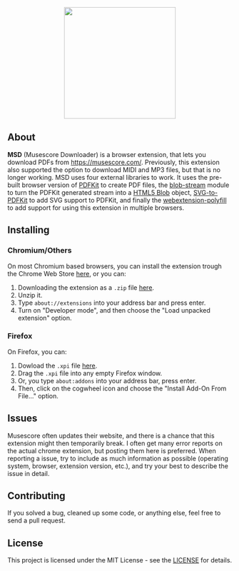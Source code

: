 <p align="center">
    <image src="./icons/icon.svg" width="250px"/>
</p>

## About
**MSD** (Musescore Downloader) is a browser extension, that lets you download PDFs from https://musescore.com/. Previously, this extension also supported the option to download MIDI and MP3 files, but that is no longer working. MSD uses four external libraries to work. It uses the pre-built browser version of [PDFKit](https://github.com/foliojs/pdfkit) to create PDF files, the [blob-stream](https://github.com/devongovett/blob-stream) module to turn the PDFKit generated stream into a [HTML5 Blob](https://developer.mozilla.org/en-US/docs/Web/API/Blob) object, [SVG-to-PDFKit](https://github.com/alafr/SVG-to-PDFKit) to add SVG support to PDFKit, and finally the [webextension-polyfill](https://github.com/mozilla/webextension-polyfill) to add support for using this extension in multiple browsers.

## Installing
### Chromium/Others
On most Chromium based browsers, you can install the extension trough the Chrome Web Store [here](https://chrome.google.com/webstore/detail/musescore-downloader/bglnniclnbhchenijehpcihdobcmedol), or you can:
1. Downloading the extension as a `.zip` file [here](https://github.com/jonassterud/msd/releases/latest).
2. Unzip it.
3. Type `about://extensions` into your address bar and press enter.
4. Turn on "Developer mode", and then choose the "Load unpacked extension" option.

### Firefox
On Firefox, you can:
1. Dowload the `.xpi` file [here](https://github.com/jonassterud/msd/releases/latest).
2. Drag the `.xpi` file into any empty Firefox window.
3. Or, you type `about:addons` into your address bar, press enter.
4. Then, click on the cogwheel icon and choose the "Install Add-On From File..." option.

## Issues
Musescore often updates their website, and there is a chance that this extension might then temporarily break. I often get many error reports on the actual chrome extension, but posting them here is preferred. When reporting a issue, try to include as much information as possible (operating system, browser, extension version, etc.), and try your best to describe the issue in detail.

## Contributing
If you solved a bug, cleaned up some code, or anything else, feel free to send a pull request.

## License
This project is licensed under the MIT License - see the [LICENSE](./LICENSE) for details.
